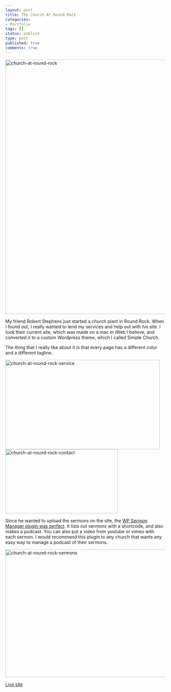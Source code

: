 ```yaml
---
layout: post
title: The Church At Round Rock
categories:
- Portfolio
tags: []
status: publish
type: post
published: true
comments: true
---
```


<a href="http://www.adamwadeharris.com/assets/uploads/2013/02/church-at-round-rock.png"><img class="aligncenter size-full wp-image-262" alt="church-at-round-rock" src="{{site.url}}/assets/uploads/2013/02/church-at-round-rock.png" width="857" height="800" /></a>

My friend Robert Stephens just started a church plant in Round Rock. When I found out, I really wanted to lend my services and help out with his site. I took their current site, which was made on a mac in iWeb I believe, and converted it to a custom Wordpress theme, which I called Simple Church.

The thing that I really like about it is that every page has a different color and a different tagline.

<a href="http://www.adamwadeharris.com/assets/uploads/2013/02/church-at-round-rock-service.png"><img class="aligncenter" alt="church-at-round-rock-service" src="{{site.url}}/assets/uploads/2013/02/church-at-round-rock-service.png" width="485" height="281" /></a><a href="http://www.adamwadeharris.com/assets/uploads/2013/02/church-at-round-rock-contact.png"><img class="aligncenter" alt="church-at-round-rock-contact" src="{{site.url}}/assets/uploads/2013/02/church-at-round-rock-contact.png" width="353" height="202" /></a>

Since he wanted to upload the sermons on the site, the <a href="http://wordpress.org/extend/plugins/sermon-manager-for-wordpress/" target="_blank">WP Sermon Manager plugin was perfect</a>. It lists out sermons with a shortcode, and also makes a podcast. You can also put a video from youtube or vimeo with each sermon. I would recommend this plugin to any church that wants any easy way to manage a podcast of their sermons.

<a href="http://www.adamwadeharris.com/assets/uploads/2013/02/church-at-round-rock-sermons.png"><img class="aligncenter" alt="church-at-round-rock-sermons" src="{{site.url}}/assets/uploads/2013/02/church-at-round-rock-sermons.png" width="653" height="402" /></a>

<a href="http://www.thechurchatroundrock.com/" target="_blank">Live site</a>
